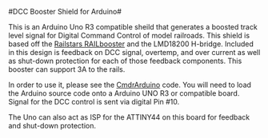 #DCC Booster Shield for Arduino#

This is an Arduino Uno R3 compatible sheild that generates a boosted track level signal for Digital Command Control of model
railroads.  This shield is based off the [Railstars RAILbooster](https://github.com/Railstars/RAILbooster) and the LMD18200
H-bridge.  Included in this design is feedback on DCC signal, overtemp, and over current as well as shut-down protection for
each of those feedback components.  This booster can support 3A to the rails.

In order to use it, please see the [CmdrArduino](https://github.com/Railstars/CmdrArduino) code.  You will need to load the
Arduino source code onto a Arduino UNO R3 or compatible board.  Signal for the DCC control is sent via digital Pin #10.

The Uno can also act as ISP for the ATTINY44 on this board for feedback and shut-down protection.
